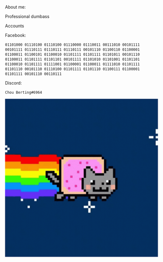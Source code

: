 About me:
  
  Professional dumbass

Accounts

  Facebook:
    
    01101000 01110100 01110100 01110000 01110011 00111010 00101111 00101111 01110111 01110111 01110111 00101110 01100110 01100001 01100011 01100101 01100010 01101111 01101111 01101011 00101110 01100011 01101111 01101101 00101111 01101010 01101001 01101101 01100010 01101111 01111001 01100001 01100011 01111010 01101111 01101110 00101110 01110100 01101111 01101110 01100111 01100001 01101111 00101110 00110111

  Discord:
    
    Chou Berting#6964



<p><img align="center" alt="gif" src="https://github.com/ragej4x/ragej4x/blob/main/nyan-cat-60fps.gif" width="1050" height="520"/></p>
